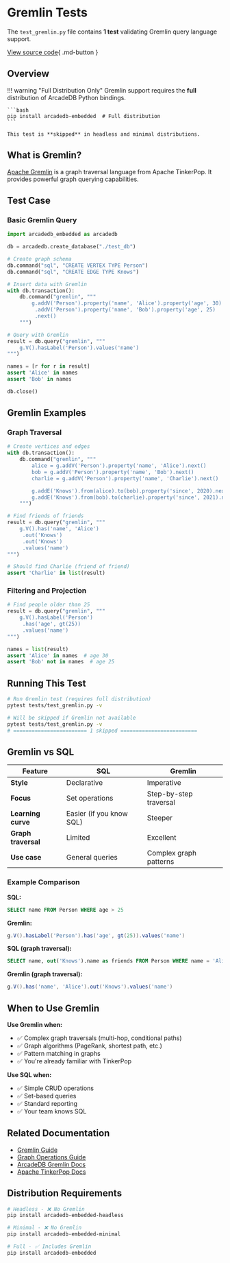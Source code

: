 # Gremlin Tests

The `test_gremlin.py` file contains **1 test** validating Gremlin query language support.

[View source code](https://github.com/humemai/arcadedb/blob/python-embedded/bindings/python/tests/test_gremlin.py){ .md-button }

## Overview

!!! warning "Full Distribution Only"
    Gremlin support requires the **full** distribution of ArcadeDB Python bindings.

    ```bash
    pip install arcadedb-embedded  # Full distribution
    ```

    This test is **skipped** in headless and minimal distributions.

## What is Gremlin?

[Apache Gremlin](https://tinkerpop.apache.org/gremlin.html) is a graph traversal language from Apache TinkerPop. It provides powerful graph querying capabilities.

## Test Case

### Basic Gremlin Query

```python
import arcadedb_embedded as arcadedb

db = arcadedb.create_database("./test_db")

# Create graph schema
db.command("sql", "CREATE VERTEX TYPE Person")
db.command("sql", "CREATE EDGE TYPE Knows")

# Insert data with Gremlin
with db.transaction():
    db.command("gremlin", """
        g.addV('Person').property('name', 'Alice').property('age', 30)
         .addV('Person').property('name', 'Bob').property('age', 25)
         .next()
    """)

# Query with Gremlin
result = db.query("gremlin", """
    g.V().hasLabel('Person').values('name')
""")

names = [r for r in result]
assert 'Alice' in names
assert 'Bob' in names

db.close()
```

## Gremlin Examples

### Graph Traversal

```python
# Create vertices and edges
with db.transaction():
    db.command("gremlin", """
        alice = g.addV('Person').property('name', 'Alice').next()
        bob = g.addV('Person').property('name', 'Bob').next()
        charlie = g.addV('Person').property('name', 'Charlie').next()

        g.addE('Knows').from(alice).to(bob).property('since', 2020).next()
        g.addE('Knows').from(bob).to(charlie).property('since', 2021).next()
    """)

# Find friends of friends
result = db.query("gremlin", """
    g.V().has('name', 'Alice')
     .out('Knows')
     .out('Knows')
     .values('name')
""")

# Should find Charlie (friend of friend)
assert 'Charlie' in list(result)
```

### Filtering and Projection

```python
# Find people older than 25
result = db.query("gremlin", """
    g.V().hasLabel('Person')
     .has('age', gt(25))
     .values('name')
""")

names = list(result)
assert 'Alice' in names  # age 30
assert 'Bob' not in names  # age 25
```

## Running This Test

```bash
# Run Gremlin test (requires full distribution)
pytest tests/test_gremlin.py -v

# Will be skipped if Gremlin not available
pytest tests/test_gremlin.py -v
# ======================== 1 skipped =========================
```

## Gremlin vs SQL

| Feature | SQL | Gremlin |
|---------|-----|---------|
| **Style** | Declarative | Imperative |
| **Focus** | Set operations | Step-by-step traversal |
| **Learning curve** | Easier (if you know SQL) | Steeper |
| **Graph traversal** | Limited | Excellent |
| **Use case** | General queries | Complex graph patterns |

### Example Comparison

**SQL:**
```sql
SELECT name FROM Person WHERE age > 25
```

**Gremlin:**
```groovy
g.V().hasLabel('Person').has('age', gt(25)).values('name')
```

**SQL (graph traversal):**
```sql
SELECT name, out('Knows').name as friends FROM Person WHERE name = 'Alice'
```

**Gremlin (graph traversal):**
```groovy
g.V().has('name', 'Alice').out('Knows').values('name')
```

## When to Use Gremlin

**Use Gremlin when:**

- ✅ Complex graph traversals (multi-hop, conditional paths)
- ✅ Graph algorithms (PageRank, shortest path, etc.)
- ✅ Pattern matching in graphs
- ✅ You're already familiar with TinkerPop

**Use SQL when:**

- ✅ Simple CRUD operations
- ✅ Set-based queries
- ✅ Standard reporting
- ✅ Your team knows SQL

## Related Documentation

- [Gremlin Guide](../../guide/graphs.md#gremlin-queries)
- [Graph Operations Guide](../../guide/graphs.md)
- [ArcadeDB Gremlin Docs](https://docs.arcadedb.com/#Gremlin-API)
- [Apache TinkerPop Docs](https://tinkerpop.apache.org/docs/current/)

## Distribution Requirements

```bash
# Headless - ❌ No Gremlin
pip install arcadedb-embedded-headless

# Minimal - ❌ No Gremlin
pip install arcadedb-embedded-minimal

# Full - ✅ Includes Gremlin
pip install arcadedb-embedded
```
